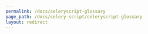 ```yaml
---
permalink: /docs/celeryscript-glossary
page_path: /docs/celery-script/celeryscript-glossary
layout: redirect
---
```

